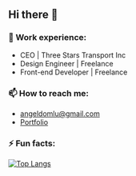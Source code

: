 ## Hi there 👋
### 👔 Work experience:
- CEO | Three Stars Transport Inc
- Design Engineer | Freelance
- Front-end Developer | Freelance


### 📫 How to reach me:
- angeldomlu@gmail.com
- [Portfolio](https://angek-dev.vercel.app)

### ⚡ Fun facts:
[![Top Langs](https://github-readme-stats.vercel.app/api/top-langs/?username=Angek-Dev&layout=compact)](https://github.com/Angek-Dev)


<!--
**Angel-999/Angel-999** is a ✨ _special_ ✨ repository because its `README.md` (this file) appears on your GitHub profile.

Here are some ideas to get you started:

- 🔭 I’m currently working on ...
- 🌱 I’m currently learning ...
- 👯 I’m looking to collaborate on ...
- 🤔 I’m looking for help with ...
- 💬 Ask me about ...
- 📫 How to reach me: ...
- 😄 Pronouns: ...
- ⚡ Fun fact: ...
-->
